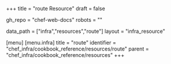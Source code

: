 +++
title = "route Resource"
draft = false

gh_repo = "chef-web-docs"
robots = ""

data_path = ["infra","resources","route"]
layout = "infra_resource"


[menu]
  [menu.infra]
    title = "route"
    identifier = "chef_infra/cookbook_reference/resources/route"
    parent = "chef_infra/cookbook_reference/resources"
+++

<!-- The contents of this page are automatically generated from the route.yaml file in the data directory. -->
<!-- To suggest a change, edit the https://github.com/chef/chef/blob/master/lib/chef/resource/route.rb file
      and submit a pull request to the https://github.com/chef/chef repository. -->
